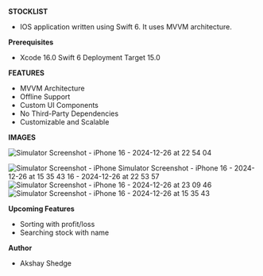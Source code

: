 **STOCKLIST**
- IOS application written using Swift 6. It uses MVVM architecture.

**Prerequisites**
- Xcode 16.0 Swift 6 Deployment Target 15.0

**FEATURES**
- MVVM Architecture
- Offline Support
- Custom UI Components
- No Third-Party Dependencies
- Customizable and Scalable

**IMAGES**

![Simulator Screenshot - iPhone 16 - 2024-12-26 at 22 54 04](https://github.com/user-attachments/assets/3c4f475d-ae6a-49df-9113-10b666090835)

![Simulator Screenshot - iPhone ![Simulator Screenshot - iPhone 16 - 2024-12-26 at 15 35 43](https://github.com/user-attachments/assets/b476243b-b2fc-4453-87da-3db0d7540ff9)
16 - 2024-12-26 at 22 53 57](https://github.com/user-attachments/assets/4ca9d24e-a5e3-451e-a925-82989fa17cc7)
![Simulator Screenshot - iPhone 16 - 2024-12-26 at 23 09 46](https://github.com/user-attachments/assets/5858cfdc-3177-4b4e-a54a-3c0cdfdfcbc5)
![Simulator Screenshot - iPhone 16 - 2024-12-26 at 15 35 43](https://github.com/user-attachments/assets/3695213b-0c46-4ba2-957f-cb7365c783b5)

**Upcoming Features**
- Sorting with profit/loss
- Searching stock with name

**Author**
- Akshay Shedge 



